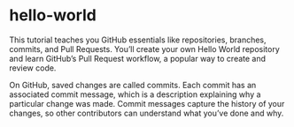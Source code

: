 # hello-world
This tutorial teaches you GitHub essentials like repositories, branches, commits, and Pull Requests. You’ll create your own Hello World repository and learn GitHub’s Pull Request workflow, a popular way to create and review code.

On GitHub, saved changes are called commits. Each commit has an associated commit message, which is a description explaining why a particular change was made. Commit messages capture the history of your changes, so other contributors can understand what you’ve done and why.
